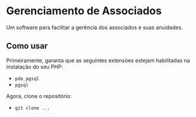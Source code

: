 # Gerenciamento de Associados
Um software para facilitar a gerência dos associados e suas anuidades.

## Como usar
Primeiramente, garanta que as seguintes extensões estejam habilitadas na instalação do seu PHP:
- `pdo_pgsql`
- `pgsql`

Agora, clone o repositório:
- `git clone ...`
